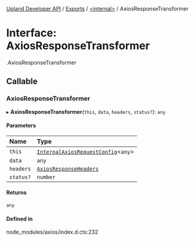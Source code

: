 [Upland Developer API](../README.md) / [Exports](../modules.md) / [<internal\>](../modules/internal_.md) / AxiosResponseTransformer

# Interface: AxiosResponseTransformer

[<internal>](../modules/internal_.md).AxiosResponseTransformer

## Callable

### AxiosResponseTransformer

▸ **AxiosResponseTransformer**(`this`, `data`, `headers`, `status?`): `any`

#### Parameters

| Name | Type |
| :------ | :------ |
| `this` | [`InternalAxiosRequestConfig`](internal_.InternalAxiosRequestConfig.md)<`any`\> |
| `data` | `any` |
| `headers` | [`AxiosResponseHeaders`](../modules/internal_.md#axiosresponseheaders) |
| `status?` | `number` |

#### Returns

`any`

#### Defined in

node_modules/axios/index.d.cts:232
